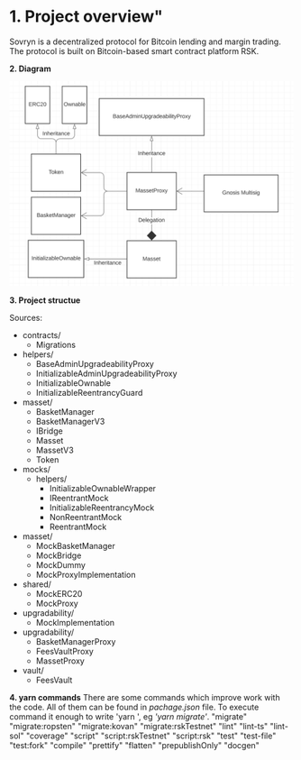 # **1. Project overview"**
Sovryn is a decentralized protocol for Bitcoin lending and margin trading. The protocol is built on Bitcoin-based smart contract platform RSK.

**2. Diagram**

<img src="images/UML_diagram.png" />

**3. Project structue**

Sources:
* contracts/
  - Migrations
* helpers/
  - BaseAdminUpgradeabilityProxy
  - InitializableAdminUpgradeabilityProxy
  - InitializableOwnable
  - InitializableReentrancyGuard
* masset/
  - BasketManager
  - BasketManagerV3
  - IBridge
  - Masset
  - MassetV3
  - Token
* mocks/
  * helpers/
    - InitializableOwnableWrapper
    - IReentrantMock
    - InitializableReentrancyMock
    - NonReentrantMock
    - ReentrantMock
* masset/
  - MockBasketManager
  - MockBridge
  - MockDummy
  - MockProxyImplementation
* shared/
  - MockERC20
  - MockProxy
* upgradability/
  - MockImplementation
* upgradability/
  - BasketManagerProxy
  - FeesVaultProxy
  - MassetProxy
* vault/
  - FeesVault 

**4. yarn commands**
There are some commands which improve work with the code. All of them can be found in _pachage.json_ file. To execute command it enough to write 'yarn <command>', eg _'yarn migrate'_.
    "migrate"
    "migrate:ropsten"
    "migrate:kovan"
    "migrate:rskTestnet"
    "lint"
    "lint-ts"
    "lint-sol"
    "coverage"
    "script"
    "script:rskTestnet"
    "script:rsk"
    "test"
    "test-file"
    "test:fork"
    "compile"
    "prettify"
    "flatten"
    "prepublishOnly"
    "docgen"
